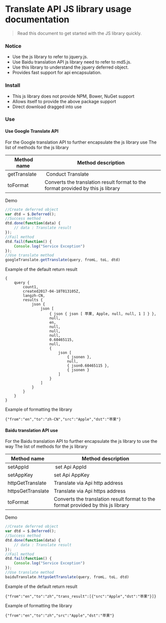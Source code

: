 # Translate API JS library usage documentation
> Read this document to get started with the JS library quickly.
### Notice
* Use the js library to refer to jquery.js.
* Use Baidu translation API js library need to refer to md5.js.
* Use this library to understand the jquery deferred object.
* Provides fast support for api encapsulation.
### Install
* This js library does not provide NPM, Bower, NuGet support
* Allows itself to provide the above package support
* Direct download dragged into use
### Use
#### Use Google Translate API
For the Google translation API to further encapsulate the js library use
The list of methods for the js library

| Method name  | Method description  |
| ------------ | ------------ |
| getTranslate  |  Conduct Translate  |
| toFormat  | Converts the translation result format to the format provided by this js library |

Demo
```javascript
//Create deferred object
var dtd = $.Deferred();
//Success method
dtd.done(function(data) {
	// data : Translate result
});
//Fail method
dtd.fail(function() {
	Console.log("Service Exception")
});
//Use translate method
googleTranslate.getTranslate(query, fromL, toL, dtd)
```
Example of the default return result
```
{
    query {
        count1,
        created2017-04-18T013105Z,
        langzh-CN,
        results {
            json {
                json [
                    { json { json [ 苹果, Apple, null, null, 1 ] } },
                    null,
                    en,
                    null,
                    null,
                    null,
                    0.60465115,
                    null,
                    {
                        json [
                            { jsonen },
                            null,
                            { json0.60465115 },
                            { jsonen }
                        ]
                    }
                ]
            }
        }
    }
}
```
Example of formatting the library
```
{"from":"en","to":"zh-CN","src":"Apple","dst":"苹果"}
```
#### Baidu translation API use
For the Baidu translation API to further encapsulate the js library to use the way
The list of methods for the js library

|  Method name  | Method description  |
| ------------ | ------------ |
| setAppId  |  set Api AppId  |
| setAppKey  | set Api AppKey |
| httpGetTranslate | Translate via Api http address |
| httpsGetTranslate | Translate via Api https address |
| toFormat  | Converts the translation result format to the format provided by this js library |

Demo
```javascript
//Create deferred object
var dtd = $.Deferred();
//Success method
dtd.done(function(data) {
	// data : Translate result
});
//Fail method
dtd.fail(function() {
	Console.log("Service Exception")
});
//Use translate method
baiduTranslate.httpsGetTranslate(query, fromL, toL, dtd)
```
Example of the default return result
```
{"from":"en","to":"zh","trans_result":[{"src":"Apple","dst":"苹果"}]}
```
Example of formatting the library
```
{"from":"en","to":"zh","src":"Apple","dst":"苹果"}
```
